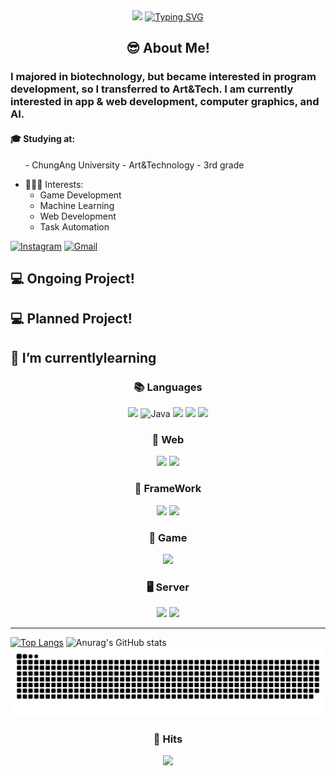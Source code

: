<div align="center">
  <img src="https://capsule-render.vercel.app/api?type=soft&color=153448&height=200&section=header&text=🙏Geon🤓Hub&fontSize=50"/>
  <a href="https://git.io/typing-svg"><img src="https://readme-typing-svg.demolab.com?font=Fira+Code&size=30&duration=3000&pause=1500&color=2C74DBD8&background=38AD9000&center=true&vCenter=true&random=true&width=435&lines=Welcome+to+my+GitHub!!" alt="Typing SVG" /></a>
</div>


<div align="center">
  <h2>😎 About Me!</h2>
</div>
<h3>I majored in biotechnology, but became interested in program development, so I transferred to Art&Tech. I am currently interested in app & web development, computer graphics, and AI.</h3>
<h4>🎓 Studying at: </h4>
<ul> 
  - ChungAng University - Art&Technology - 3rd grade
</ul>
  
- 👨🏾‍💻 Interests:
  - Game Development
  - Machine Learning
  - Web Development
  - Task Automation<br>

[![Instagram](https://img.shields.io/badge/Instagram-%23E4405F.svg?style=for-the-badge&logo=Instagram&logoColor=white)](https://www.instagram.com/gxon.k/)
[![Gmail](https://img.shields.io/badge/Gmail-D14836?style=for-the-badge&logo=gmail&logoColor=white)](https://mail.google.com/mail/?view=cm&amp;fs=1&amp;to=inging5839@gmail.com)

## 💻 Ongoing Project!

## 💻 Planned Project!
## 🌱 I’m currentlylearning <br>
<div align="center"><h3>📚 Languages</h3>
  <img src="https://img.shields.io/badge/python-3776AB?style=for-the-badge&logo=python&logoColor=white"> 
  <img alt="Java" src ="https://img.shields.io/badge/Java-007396.svg?&style=for-the-badge&logo=Java&logoColor=white"/>
  <img src="https://img.shields.io/badge/c++-00599C?style=for-the-badge&logo=c%2B%2B&logoColor=white">
  <img src="https://img.shields.io/badge/javascript-F7DF1E?style=for-the-badge&logo=javascript&logoColor=black">
  <img src="https://img.shields.io/badge/c%23-%23239120.svg?style=for-the-badge&logo=c-sharp&logoColor=white">
</div>  
<div align="center"><h3 align="center">📑 Web</h3>
  <img src="https://img.shields.io/badge/html5-E34F26?style=for-the-badge&logo=html5&logoColor=white">
  <img src="https://img.shields.io/badge/css-1572B6?style=for-the-badge&logo=css3&logoColor=white">
</div>
<div align="center"><h3 align="center">🔨 FrameWork</h3>
  <img src="https://img.shields.io/badge/flutter-02569B?style=for-the-badge&logo=flutter&logoColor=white">  
  <img src="https://img.shields.io/badge/django-092E20?style=for-the-badge&logo=django&logoColor=white">
</div>
<div align="center"><h3 align="center">🎯 Game</h3>
 <img src="https://img.shields.io/badge/unity-%23000000.svg?style=for-the-badge&logo=unity&logoColor=white"/> 
</div>
<div align="center"><h3 align="center">🖥️ Server</h3>
  <img src="https://img.shields.io/badge/mysql-4479A1?style=for-the-badge&logo=mysql&logoColor=white"> 
  <img src="https://img.shields.io/badge/linux-FCC624?style=for-the-badge&logo=linux&logoColor=black"> 
</div>
 

  
  
---

[![Top Langs](https://github-readme-stats-git-masterrstaa-rickstaa.vercel.app/api/top-langs/?username=inging5839&layout=compact)](https://github.com/inging5839/github-readme-stats)
![Anurag's GitHub stats](https://github-readme-stats.vercel.app/api?username=inging5839&show_icons=true&theme=prussian)
![Logo](https://github.com/inging5839/inging5839/blob/main/github-user-contribution.svg)

<h3 align="center"><b>🔫 Hits </b></h3>
<p align="center">
  <a href="https://hits.seeyoufarm.com">
    <img src="https://hits.seeyoufarm.com/api/count/incr/badge.svg?url=https%3A%2F%2Fgithub.com%2Finging5839&count_bg=%238AA3FF&title_bg=%23555555&icon=&icon_color=%23B04B4B&title=Hits&edge_flat=false"/>
  </a>
</p>
